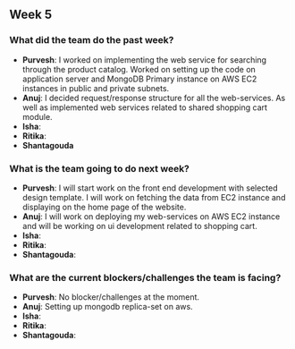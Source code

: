 ## Week 5

### What did the team do the past week?
* **Purvesh**: I worked on implementing the web service for searching through the product catalog. Worked on setting up the code on application server and MongoDB Primary instance on AWS EC2 instances in public and private subnets.
* **Anuj**: I decided request/response structure for all the web-services. As well as implemented web services related to shared shopping cart module.
* **Isha**: 
* **Ritika**:
* **Shantagouda** 

### What is the team going to do next week?
* **Purvesh**: I will start work on the front end development with selected design template. I will work on fetching the data from EC2 instance and displaying on the home page of the website.
* **Anuj**: I will work on deploying my web-services on AWS EC2 instance and will be working on ui development related to shopping cart.
* **Isha**:
* **Ritika**: 
* **Shantagouda**:

### What are the current blockers/challenges the team is facing?
* **Purvesh**: No blocker/challenges at the moment.
* **Anuj**: Setting up mongodb replica-set on aws.
* **Isha**:
* **Ritika**:
* **Shantagouda**:
